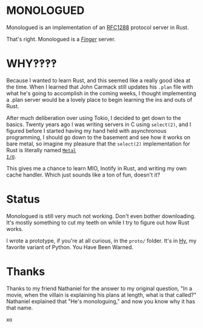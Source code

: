 # MONOLOGUED

Monologued is an implementation of an
[RFC1288](https://tools.ietf.org/html/rfc1288) protocol server in Rust.

That's right.  Monologued is a
*[Finger](https://en.wikipedia.org/wiki/Finger_protocol)* server.

# WHY‽‽‽‽

Because I wanted to learn Rust, and this seemed like a really good idea
at the time.  When I learned that John Carmack still updates his
<code>.plan</code> file with what he's going to accomplish in the coming
weeks, I thought implementing a .plan server would be a lovely place to
begin learning the ins and outs of Rust.

After much deliberation over using Tokio, I decided to get down to the
basics.  Twenty years ago I was writing servers in C using
<code>select(2)</code>, and I figured before I started having my hand
held with asynchronous programming, I should go down to the basement and
see how it works on bare metal, so imagine my pleasure that the
<code>select(2)</code> implementation for Rust is literally named
<code>[Metal I/O](https://github.com/carllerche/mio)</code>.

This gives me a chance to learn MIO, Inotify in Rust, and writing my own
cache handler.  Which just sounds like a ton of fun, doesn't it?

# Status

Monologued is still very much not working.  Don't even bother
downloading.  It's mostly something to cut my teeth on while I try to
figure out how Rust works.

I wrote a prototype, if you're at all curious, in the
<code>proto/</code> folder.  It's in
[Hy](http://docs.hylang.org/en/stable/), my favorite variant of Python.
You Have Been Warned.

# Thanks

Thanks to my friend Nathaniel for the answer to my original question,
"In a movie, when the villain is explaining his plans at length, what is
that called?"  Nathaniel explained that "He's monologuing," and now you
know why it has that name.

xo
